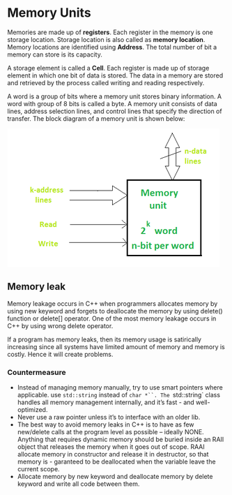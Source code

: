 # Memory Units

Memories are made up of **registers**. Each register in the memory is one storage location. Storage location is also called as **memory location**. Memory locations are identified using **Address**. The total number of bit a memory can store is its capacity.

A storage element is called a **Cell**. Each register is made up of storage element in which one bit of data is stored. The data in a memory are stored and retrieved by the process called writing and reading respectively.

A word is a group of bits where a memory unit stores binary information. A word with group of 8 bits is called a byte.
A memory unit consists of data lines, address selection lines, and control lines that specify the direction of transfer. The block diagram of a memory unit is shown below:

![memory](assets/memory/memory-unit.png)

## Memory leak

Memory leakage occurs in C++ when programmers allocates memory by using new keyword and forgets to deallocate the memory by using delete() function or delete[] operator. One of the most memory leakage occurs in C++ by using wrong delete operator.

If a program has memory leaks, then its memory usage is satirically increasing since all systems have limited amount of memory and memory is costly. Hence it will create problems.

### Countermeasure
- Instead of managing memory manually, try to use smart pointers where applicable.
  use `std::string` instead of `char *``. The `std::string` class handles all memory management internally, and it’s fast - and well-optimized.
- Never use a raw pointer unless it’s to interface with an older lib.
- The best way to avoid memory leaks in C++ is to have as few new/delete calls at the program level as possible – ideally NONE. Anything that requires dynamic memory should be buried inside an RAII object that releases the memory when it goes out of scope. RAAI allocate memory in constructor and release it in destructor, so that memory is - garanteed to be deallocated when the variable leave the current scope.
- Allocate memory by new keyword and deallocate memory by delete keyword and write all code between them.
